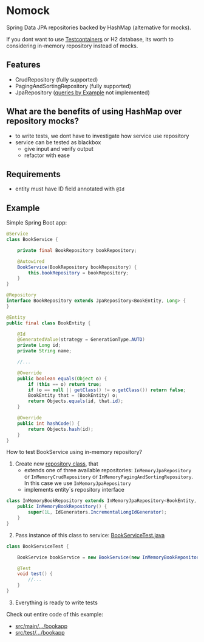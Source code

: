 # Nomock
Spring Data JPA repositories backed by HashMap (alternative for mocks).

If you dont want to use [Testcontainers](https://www.testcontainers.org/)
or H2 database, its worth to considering in-memory repository instead of mocks.

## Features
- CrudRepository (fully supported)
- PagingAndSortingRepository (fully supported)
- JpaRepository ([queries by Example](https://www.baeldung.com/spring-data-query-by-example) not implemented)

## What are the benefits of using HashMap over repository mocks?
- to write tests, we dont have to investigate how service use repository
- service can be tested as blackbox
  - give input and verify output
  - refactor with ease

## Requirements
- entity must have ID field annotated with `@Id`

## Example

Simple Spring Boot app:

```java
@Service
class BookService {

    private final BookRepository bookRepository;

    @Autowired
    BookService(BookRepository bookRepository) {
        this.bookRepository = bookRepository;
    }
}
```
```java
@Repository
interface BookRepository extends JpaRepository<BookEntity, Long> {
}
```
```java
@Entity
public final class BookEntity {

    @Id
    @GeneratedValue(strategy = GenerationType.AUTO)
    private Long id;
    private String name;

    //...

    @Override
    public boolean equals(Object o) {
        if (this == o) return true;
        if (o == null || getClass() != o.getClass()) return false;
        BookEntity that = (BookEntity) o;
        return Objects.equals(id, that.id);
    }

    @Override
    public int hashCode() {
        return Objects.hash(id);
    }
}
```

How to test BookService using in-memory repository?
1. Create new [repository class](https://github.com/Potat0x/nomock/tree/master/src/test/java/pl/potat0x/nomock/examples/bookapp/InMemoryBookRepository.java), that
   - extends one of three available repositories: `InMemoryJpaRepository` or `InMemoryCrudRepository` or `InMemoryPagingAndSortingRepository`. In this case we use `InMemoryJpaRepository`
   - implements entity`s repository interface
```java
class InMemoryBookRepository extends InMemoryJpaRepository<BookEntity, Long> implements BookRepository {
    public InMemoryBookRepository() {
        super(1L, IdGenerators.IncrementalLongIdGenerator);
    }
}
```

2. Pass instance of this class to service: [BookServiceTest.java](https://github.com/Potat0x/nomock/tree/master/src/test/java/pl/potat0x/nomock/examples/bookapp/BookServiceTest.java)
```java
class BookServiceTest {

    BookService bookService = new BookService(new InMemoryBookRepository());

    @Test
    void test() {
        //...
    }
}
```
3. Everything is ready to write tests

  
Check out entire code of this example:
 - [src/main/.../bookapp](https://github.com/Potat0x/nomock/tree/master/src/main/java/pl/potat0x/nomock/examples/bookapp)
 - [src/test/.../bookapp](https://github.com/Potat0x/nomock/tree/master/src/test/java/pl/potat0x/nomock/examples/bookapp)

